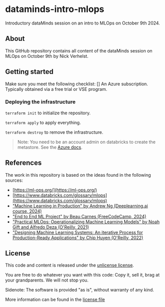# dataminds-intro-mlops

Introductory dataMinds session on an intro to MLOps on October 9th 2024.

## About

This GitHub repository contains all content of the dataMinds session on MLOps on October 9th by Nick Verhelst.

## Getting started

Make sure you meet the following checklist:
[] An Azure subscription. Typically obtained via a free trial or VSE program.

### Deploying the infrastructure

`terraform init` to initialize the repository.

`terraform apply` to apply everything.

`terraform destroy` to remove the infrastructure.

> Note: You need to be an account admin on databricks to create the metastore. See the [Azure docs](https://learn.microsoft.com/en-us/azure/databricks/data-governance/unity-catalog/automate).

## References

The work in this repository is based on the ideas found in the following sources:

- [https://ml-ops.org/](https://ml-ops.org/)
- [https://www.databricks.com/glossary/mlops](https://www.databricks.com/glossary/mlops)
- ["Machine Learning in Production" by Andrew Ng (Deeplearning.ai course, 2024)](https://www.deeplearning.ai/courses/machine-learning-in-production/)
- ["End to End ML Project" by Beau Carnes (FreeCodeCamp, 2024)](https://www.freecodecamp.org/news/end-to-end-machine-learning-course-project/)
- ["Practical MLOps: Operationalizing Machine Learning Models" by Noah Gift and Alfredo Deza (O'Reilly, 2021)](https://www.amazon.com.be/-/nl/Noah-Gift/dp/1098103017/ref=asc_df_1098103017/?tag=begogshpadd0d-21&linkCode=df0&hvadid=633419933432&hvpos=&hvnetw=g&hvrand=305839029236270021&hvpone=&hvptwo=&hvqmt=&hvdev=c&hvdvcmdl=&hvlocint=&hvlocphy=9197420&hvtargid=pla-1271564395438&psc=1&mcid=8c2c3d289d9532fa978d3fc042e1a9be)
- ["Designing Machine Learning Systems: An iterative Process for Production-Ready Applications" by Chip Huyen (O'Reilly, 2022)](https://www.amazon.com.be/-/en/Chip-Huyen/dp/1098107969/ref=asc_df_1098107969/?tag=begogshpadde-21&linkCode=df0&hvadid=633334843431&hvpos=&hvnetw=g&hvrand=305839029236270021&hvpone=&hvptwo=&hvqmt=&hvdev=c&hvdvcmdl=&hvlocint=&hvlocphy=9197420&hvtargid=pla-1688018801992&psc=1&mcid=e369280fea543b5f9a3941f71e3bba2f)

## License

This code and content is released under the [unlicense license](https://unlicense.org/).

You are free to do whatever you want with this code: Copy it, sell it, brag at your grandparents. We will not stop you.

Sidenote: The software is provided "as is", without warranty of any kind.

More information can be found in the [license file](LICENSE.md)
